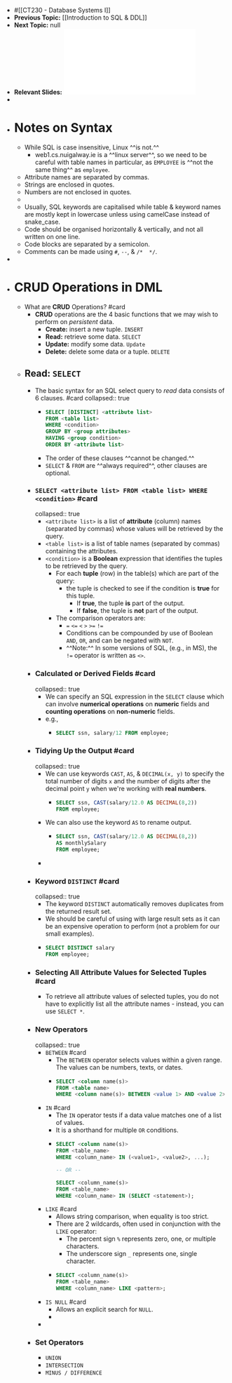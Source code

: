 - #[[CT230 - Database Systems I]]
- **Previous Topic:** [[Introduction to SQL & DDL]]
- **Next Topic:** null
- **Relevant Slides:** ![Topic 4_DML_SQL_part1.pdf](../assets/Topic_4_DML_SQL_part1_1663680318777_0.pdf)
-
- # Notes on Syntax
	- While SQL is case insensitive, Linux ^^is not.^^
		- web1.cs.nuigalway.ie is a ^^linux server^^, so we need to be careful with table names in particular, as `EMPLOYEE` is ^^not the same thing^^ as `employee`.
	- Attribute names are separated by commas.
	- Strings are enclosed in quotes.
	- Numbers are not enclosed in  quotes.
	-
	- Usually, SQL keywords are capitalised while table & keyword names are mostly kept in lowercase unless using camelCase instead of snake_case.
	- Code should be organised horizontally & vertically, and not all written on one line.
	- Code blocks are separated by a semicolon.
	- Comments can be made using `#`, `--`, & `/*  */`.
-
- # **CRUD** Operations in DML
	- What are **CRUD** Operations? #card
		- **CRUD** operations are the 4 basic functions that we may wish to perform on *persistent* data.
			- **Create:** insert a new tuple. `INSERT`
			- **Read:** retrieve some data. `SELECT`
			- **Update:** modify some data. `Update`
			- **Delete:** delete some data or a tuple. `DELETE`
	- ## Read: `SELECT`
		- The basic syntax for an SQL select query to *read* data consists of 6 clauses. #card
		  collapsed:: true
			- ```sql
			  SELECT [DISTINCT] <attribute list>
			  FROM <table list>
			  WHERE <condition>
			  GROUP BY <group attributes>
			  HAVING <group condition>
			  ORDER BY <attribute list>
			  ```
			- The order of these clauses ^^cannot be changed.^^
			- `SELECT` & `FROM` are ^^always required^^, other clauses are optional.
		- ### `SELECT <attribute list> FROM <table list> WHERE <condition>` #card
		  collapsed:: true
			- `<attribute list>` is a list of **attribute** (column) names (separated by commas) whose values will be retrieved by the query.
			- `<table list>` is a list of table names (separated by commas) containing the attributes.
			- `<condition>` is a **Boolean** expression that identifies the tuples to be retrieved by the query.
				- For each **tuple** (row) in the table(s) which are part of the query:
					- the tuple is checked to see if the condition is **true** for this tuple.
						- If **true**, the tuple **is** part of the output.
						- If **false**, the tuple is **not** part of the output.
				- The comparison operators are:
					- `=` `<=` `<` `>` `>=` `!=`
					- Conditions can be compounded by use of Boolean `AND`, `OR`, and can be negated with `NOT`.
					- ^^Note:^^ In some versions of SQL, (e.g., in MS), the `!=` operator is written as `<>`.
		- ### Calculated or Derived Fields #card
		  collapsed:: true
			- We can specify an SQL expression in the `SELECT` clause which can involve **numerical operations** on **numeric** fields and **counting operations** on **non-numeric** fields.
			- e.g.,
				- ```sql
				  SELECT ssn, salary/12 FROM employee;
				  ```
		- ### Tidying Up the Output #card
		  collapsed:: true
			- We can use keywords `CAST`, `AS`, & `DECIMAL(x, y)` to specify the total number of digits `x` and the number of digits after the decimal point `y` when we're working with **real numbers**.
				- ```sql
				  SELECT ssn, CAST(salary/12.0 AS DECIMAL(8,2))
				  FROM employee;
				  ```
			- We can also use the keyword `AS` to rename output.
				- ```sql
				  SELECT ssn, CAST(salary/12.0 AS DECIMAL(8,2))
				  AS monthlySalary
				  FROM employee;
				  ```
			-
		- ### Keyword `DISTINCT` #card
		  collapsed:: true
			- The keyword `DISTINCT` automatically removes duplicates from the returned result set.
			- We should be careful of using with large result sets as it can be an expensive operation to perform (not a problem for our small examples).
			- ```sql
			  SELECT DISTINCT salary
			  FROM employee;
			  ```
		- ### Selecting All Attribute Values for Selected Tuples #card
			- To retrieve all attribute values of selected tuples, you do not have to explicitly list all the attribute names - instead, you can use ```SELECT *```.
		- ### New Operators
		  collapsed:: true
			- `BETWEEN` #card
				- The `BETWEEN` operator selects values within a given range. The values can be numbers, texts, or dates.
				- ```sql
				  SELECT <column name(s)>
				  FROM <table name>
				  WHERE <column name(s)> BETWEEN <value 1> AND <value 2>;
				  ```
			- `IN` #card
				- The `IN` operator tests if a data value matches one of a list of values.
				- It is a shorthand for multiple `OR` conditions.
				- ```sql
				  SELECT <column name(s)>
				  FROM <table_name>
				  WHERE <column_name> IN (<value1>, <value2>, ...); 
				  
				  -- OR --
				  
				  SELECT <column_name(s)>
				  FROM <table_name>
				  WHERE <column_name> IN (SELECT <statement>); 
				  ```
			- `LIKE` #card
				- Allows string comparison, when equality is too strict.
				- There are 2 wildcards, often used in conjunction with the `LIKE` operator:
					- The percent sign `%` represents zero, one, or multiple characters.
					- The underscore sign `_` represents one, single character.
				- ```sql
				  SELECT <column_name(s)>
				  FROM <table_name>
				  WHERE <column_name> LIKE <pattern>; 
				  ```
			- `IS NULL` #card
				- Allows an explicit search for `NULL`.
				-
			-
		- ### Set Operators
			- `UNION`
			- `INTERSECTION`
			- `MINUS / DIFFERENCE`